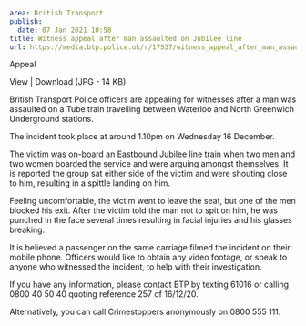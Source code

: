 ```yaml
area: British Transport
publish:
  date: 07 Jan 2021 10:58
title: Witness appeal after man assaulted on Jubilee line
url: https://media.btp.police.uk/r/17537/witness_appeal_after_man_assaulted_on_jubilee_line
```

Appeal

View | Download (JPG - 14 KB)

British Transport Police officers are appealing for witnesses after a man was assaulted on a Tube train travelling between Waterloo and North Greenwich Underground stations.

The incident took place at around 1.10pm on Wednesday 16 December.

The victim was on-board an Eastbound Jubilee line train when two men and two women boarded the service and were arguing amongst themselves. It is reported the group sat either side of the victim and were shouting close to him, resulting in a spittle landing on him.

Feeling uncomfortable, the victim went to leave the seat, but one of the men blocked his exit. After the victim told the man not to spit on him, he was punched in the face several times resulting in facial injuries and his glasses breaking.

It is believed a passenger on the same carriage filmed the incident on their mobile phone. Officers would like to obtain any video footage, or speak to anyone who witnessed the incident, to help with their investigation.

If you have any information, please contact BTP by texting 61016 or calling 0800 40 50 40 quoting reference 257 of 16/12/20.

Alternatively, you can call Crimestoppers anonymously on 0800 555 111.
